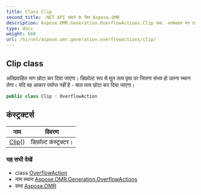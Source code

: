 ```yaml
---
title: Class Clip
second_title: .NET API संदर्भ के लिए Aspose.OMR
description: Aspose.OMR.Generation.OverflowActions.Clip कक्ष. अतप्रवहत भग छट कर दय जएग डफ़ल्ट रूप से मूल तत्व पृष्ठ पर जतन संभव ह उतन स्थन लेग यद वह आकर पर्यप्त नहं है  बल तत्व छट कर दय जएग
type: docs
weight: 660
url: /hi/net/aspose.omr.generation.overflowactions/clip/
---
```

## Clip class

अतिप्रवाहित भाग छोटा कर दिया जाएगा। डिफ़ॉल्ट रूप से मूल तत्व पृष्ठ पर जितना संभव हो उतना स्थान लेगा। यदि वह आकार पर्याप्त नहीं है - बाल तत्व छोटा कर दिया जाएगा।

```csharp
public class Clip : OverflowAction
```

## कंस्ट्रक्टर्स

| नाम | विवरण |
| --- | --- |
| [Clip](clip/)() | डिफ़ॉल्ट कंस्ट्रक्टर। |

### यह सभी देखें

* class [OverflowAction](../overflowaction/)
* नाम स्थान [Aspose.OMR.Generation.OverflowActions](../../aspose.omr.generation.overflowactions/)
* सभा [Aspose.OMR](../../)


